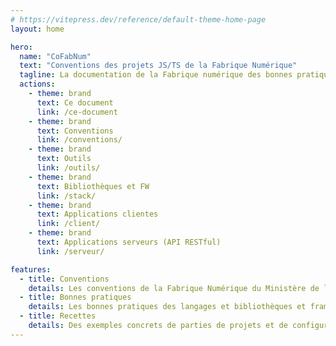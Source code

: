 ```yaml
---
# https://vitepress.dev/reference/default-theme-home-page
layout: home

hero:
  name: "CoFabNum"
  text: "Conventions des projets JS/TS de la Fabrique Numérique"
  tagline: La documentation de la Fabrique numérique des bonnes pratiques et conventions à utiliser pour les projets JavaScript (TypeScript)
  actions:
    - theme: brand
      text: Ce document
      link: /ce-document
    - theme: brand
      text: Conventions
      link: /conventions/
    - theme: brand
      text: Outils
      link: /outils/
    - theme: brand
      text: Bibliothèques et FW
      link: /stack/
    - theme: brand
      text: Applications clientes
      link: /client/
    - theme: brand
      text: Applications serveurs (API RESTful)
      link: /serveur/

features:
  - title: Conventions
    details: Les conventions de la Fabrique Numérique du Ministère de l’Intérieur à utiliser rassemblées au même endroit
  - title: Bonnes pratiques
    details: Les bonnes pratiques des langages et bibliothèques et frameworks recommandés
  - title: Recettes
    details: Des exemples concrets de parties de projets et de configurations
---
```


